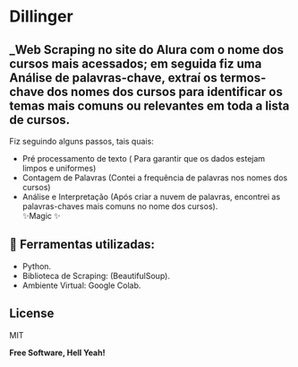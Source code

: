 <h1 class="code-line" data-line-start=0 data-line-end=1 ><a id="Dillinger_0"></a>Dillinger</h1>
<h2 class="code-line" data-line-start=1 data-line-end=2 ><a id="_Web_Scraping_no_site_do_Alura_com_o_nome_dos_cursos_mais_acessados_em_seguida_fiz_uma_Anlise_de_palavraschave_extra_os_termoschave_dos_nomes_dos_cursos_para_identificar_os_temas_mais_comuns_ou_relevantes_em_toda_a_lista_de_cursos_1"></a>_Web Scraping no site do Alura com o nome dos cursos mais acessados; em seguida fiz uma Análise de palavras-chave, extraí os termos-chave dos nomes dos cursos para identificar os temas mais comuns ou relevantes em toda a lista de cursos.</h2>
<p class="has-line-data" data-line-start="4" data-line-end="5">Fiz seguindo alguns passos, tais quais:</p>
<ul>
<li class="has-line-data" data-line-start="6" data-line-end="7">Pré processamento de texto ( Para garantir que os dados estejam limpos e uniformes)</li>
<li class="has-line-data" data-line-start="7" data-line-end="8">Contagem de Palavras (Contei a frequência de palavras nos nomes dos cursos)</li>
<li class="has-line-data" data-line-start="8" data-line-end="11">Análise e Interpretação (Após criar a nuvem de palavras, encontrei as palavras-chaves mais comuns no nome dos cursos).<br>
✨Magic ✨</li>
</ul>
<h2 class="code-line" data-line-start=11 data-line-end=12 ><a id="_Ferramentas_utilizadas_11"></a>🚀 Ferramentas utilizadas:</h2>
<ul>
<li class="has-line-data" data-line-start="13" data-line-end="14">Python.</li>
<li class="has-line-data" data-line-start="14" data-line-end="15">Biblioteca de Scraping: (BeautifulSoup).</li>
<li class="has-line-data" data-line-start="15" data-line-end="16">Ambiente Virtual: Google Colab.</li>
</ul>
<h2 class="code-line" data-line-start=19 data-line-end=20 ><a id="License_19"></a>License</h2>
<p class="has-line-data" data-line-start="21" data-line-end="22">MIT</p>
<p class="has-line-data" data-line-start="23" data-line-end="24"><strong>Free Software, Hell Yeah!</strong></p>
